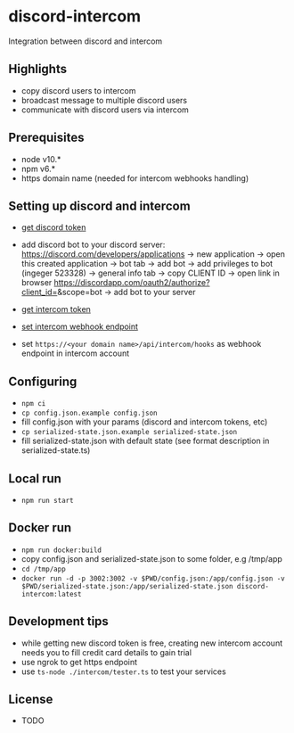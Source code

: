 # discord-intercom
Integration between discord and intercom

## Highlights
- copy discord users to intercom
- broadcast message to multiple discord users
- communicate with discord users via intercom

## Prerequisites
- node v10.*
- npm v6.*
- https domain name (needed for intercom webhooks handling)

## Setting up discord and intercom
- [get discord token](https://discordjs.guide/preparations/setting-up-a-bot-application.html#your-token)
- add discord bot to your discord server: https://discord.com/developers/applications -> new application -> open this created application -> bot tab -> add bot -> add privileges to bot (ingeger 523328) -> general info tab -> copy CLIENT ID -> open link in browser https://discordapp.com/oauth2/authorize?client_id=<CLIENT ID>&scope=bot -> add bot to your server  


- [get intercom token](https://developers.intercom.com/building-apps/docs/authentication-types#section-how-to-get-your-access-token)
- [set intercom webhook endpoint](https://developers.intercom.com/building-apps/docs/setting-up-webhooks)
- set `https://<your domain name>/api/intercom/hooks` as webhook endpoint in intercom account 

## Configuring
- `npm ci`
- `cp config.json.example config.json`
- fill config.json with your params (discord and intercom tokens, etc)
- `cp serialized-state.json.example serialized-state.json`
- fill serialized-state.json with default state (see format description in serialized-state.ts)

## Local run
- `npm run start`

## Docker run
- `npm run docker:build`
- copy config.json and serialized-state.json to some folder, e.g /tmp/app
- `cd /tmp/app`
- `docker run -d -p 3002:3002 -v $PWD/config.json:/app/config.json -v $PWD/serialized-state.json:/app/serialized-state.json discord-intercom:latest` 

## Development tips
- while getting new discord token is free, creating new intercom account needs you to fill credit card details to gain trial  
- use ngrok to get https endpoint
- use `ts-node ./intercom/tester.ts` to test your services

## License
- TODO
